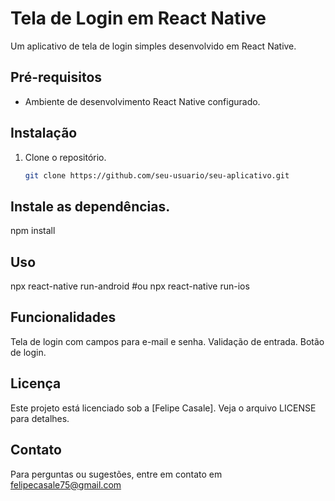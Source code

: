 # Tela de Login em React Native

Um aplicativo de tela de login simples desenvolvido em React Native.

## Pré-requisitos
- Ambiente de desenvolvimento React Native configurado.

## Instalação
1. Clone o repositório.
   ```bash
   git clone https://github.com/seu-usuario/seu-aplicativo.git

## Instale as dependências.
npm install

## Uso
npx react-native run-android
 #ou
npx react-native run-ios

## Funcionalidades
Tela de login com campos para e-mail e senha.
Validação de entrada.
Botão de login.

## Licença
Este projeto está licenciado sob a [Felipe Casale]. Veja o arquivo LICENSE para detalhes.

## Contato
Para perguntas ou sugestões, entre em contato em felipecasale75@gmail.com
